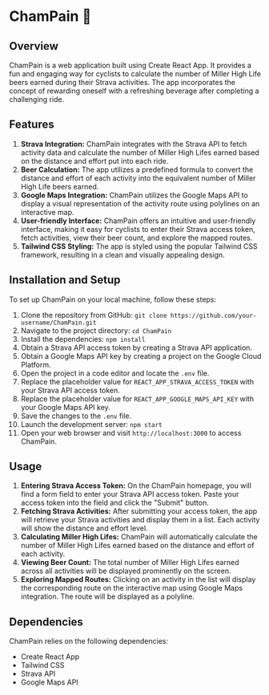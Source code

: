# ChamPain 🍺

## Overview

ChamPain is a web application built using Create React App. It provides a fun and engaging way for cyclists to calculate the number of Miller High Life beers earned during their Strava activities. The app incorporates the concept of rewarding oneself with a refreshing beverage after completing a challenging ride.

## Features

1. **Strava Integration:** ChamPain integrates with the Strava API to fetch activity data and calculate the number of Miller High Lifes earned based on the distance and effort put into each ride.
2. **Beer Calculation:** The app utilizes a predefined formula to convert the distance and effort of each activity into the equivalent number of Miller High Life beers earned.
3. **Google Maps Integration:** ChamPain utilizes the Google Maps API to display a visual representation of the activity route using polylines on an interactive map.
4. **User-friendly Interface:** ChamPain offers an intuitive and user-friendly interface, making it easy for cyclists to enter their Strava access token, fetch activities, view their beer count, and explore the mapped routes.
5. **Tailwind CSS Styling:** The app is styled using the popular Tailwind CSS framework, resulting in a clean and visually appealing design.

## Installation and Setup

To set up ChamPain on your local machine, follow these steps:

1. Clone the repository from GitHub: `git clone https://github.com/your-username/ChamPain.git`
2. Navigate to the project directory: `cd ChamPain`
3. Install the dependencies: `npm install`
4. Obtain a Strava API access token by creating a Strava API application.
5. Obtain a Google Maps API key by creating a project on the Google Cloud Platform.
6. Open the project in a code editor and locate the `.env` file.
7. Replace the placeholder value for `REACT_APP_STRAVA_ACCESS_TOKEN` with your Strava API access token.
8. Replace the placeholder value for `REACT_APP_GOOGLE_MAPS_API_KEY` with your Google Maps API key.
9. Save the changes to the `.env` file.
10. Launch the development server: `npm start`
11. Open your web browser and visit `http://localhost:3000` to access ChamPain.

## Usage

1. **Entering Strava Access Token:** On the ChamPain homepage, you will find a form field to enter your Strava API access token. Paste your access token into the field and click the "Submit" button.
2. **Fetching Strava Activities:** After submitting your access token, the app will retrieve your Strava activities and display them in a list. Each activity will show the distance and effort level.
3. **Calculating Miller High Lifes:** ChamPain will automatically calculate the number of Miller High Lifes earned based on the distance and effort of each activity.
4. **Viewing Beer Count:** The total number of Miller High Lifes earned across all activities will be displayed prominently on the screen.
5. **Exploring Mapped Routes:** Clicking on an activity in the list will display the corresponding route on the interactive map using Google Maps integration. The route will be displayed as a polyline.

## Dependencies

ChamPain relies on the following dependencies:

- Create React App
- Tailwind CSS
- Strava API
- Google Maps API
